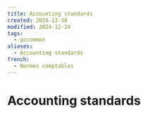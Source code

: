```yaml
---
title: Accounting standards
created: 2024-12-18
modified: 2024-12-24
tags:
  - gccommon
aliases:
  - Accounting standards
french:
  - Normes comptables
---
```

# Accounting standards
